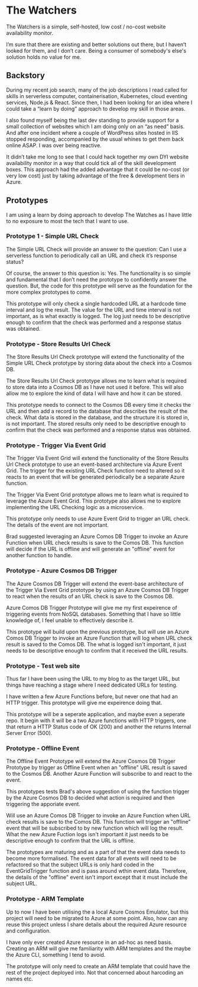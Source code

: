 # The Watchers

The Watchers is a simple, self-hosted, low cost / no-cost website availability monitor.

I’m sure that there are existing and better solutions out there, but I haven’t looked for them, and I don’t care. Being a consumer of somebody's else's solution holds no value for me.


## Backstory

During my recent job search, many of the job descriptions I read called for skills in serverless computer, containerisation, Kubernetes, cloud eventing services, Node.js & React. Since then, I had been looking for an idea where I could take a “learn by doing” approach to develop my skill in those areas.

I also found myself being the last dev standing to provide support for a small collection of websites which I am doing only on an “as need” basis. And after one incident where a couple of WordPress sites hosted in IIS stopped responding, accompanied by the usual whines to get them back online ASAP. I was over being reactive.

It didn’t take me long to see that I could hack together my own DYI website availability monitor in a way that could tick all of the skill development boxes. This approach had the added advantage that it could be no-cost (or very low cost) just by taking advantage of the free & development tiers in Azure.


## Prototypes

I am using a learn by doing approach to develop The Watches as I have little to no exposure to most the tech that I want to use.

### Prototype 1 - Simple URL Check

The Simple URL Check will provide an answer to the question: Can I use a serverless function to periodically call an URL and check it’s response status?

Of course, the answer to this question is: Yes. The functionality is so simple and fundamental that I don’t need the prototype to confidently answer the question. But, the code for this prototype will serve as the foundation for the more complex prototypes to come.

This prototype will only check a single hardcoded URL at a hardcode time interval and log the result. The value for the URL and time interval is not important, as is what exactly is logged. The log just needs to be descriptive enough to confirm that the check was performed and a response status was obtained.


### Prototype - Store Results Url Check

The Store Results Url Check prototype will extend the functionality of the Simple URL Check prototype by storing data about the check into a Cosmos DB.

The Store Results Url Check prototype allows me to learn what is required to store data into a Cosmos DB as I have not used it before. This will also allow me to explore the kind of data I will have and how it can be stored.

This prototype needs to connect to the Cosmos DB every time it checks the URL and then add a record to the database that describes the result of the check. What data is stored in the database, and the structure it is stored in, is not important. The stored results only need to be descriptive enough to confirm that the check was performed and a response status was obtained.


### Prototype - Trigger Via Event Grid

The Trigger Via Event Grid will extend the functionality of the Store Results Url Check prototype to use an event-based architecture via Azure Event Grid. The trigger for the existing URL Check function need to altered so it reacts to an event that will be generated periodically be a separate Azure function.

The Trigger Via Event Grid prototype allows me to learn what is required to leverage the Azure Event Grid. This prototype also allows me to explore implementing the URL Checking logic as a microservice.

This prototype only needs to use Azure Event Grid to trigger an URL check. The details of the event are not important.



Brad suggested leveraging an Azure Comos DB Trigger to invoke an Azure Function when URL check results is save to the Comos DB. This function will decide if the URL is offline and will generate an "offline" event for another function to handle.


### Prototype - Azure Cosmos DB Trigger

The Azure Cosmos DB Trigger will extend the event-base architecture of the Trigger Via Event Grid prototype by using an Azure Cosmos DB Trigger to react when the results of an URL check is save to the Cosmos DB. 

Azure Comos DB Trigger Prototype will give me my first expeirence of triggering events from NoSQL databases. Something that I have so little knowledge of, I feel unable to effectively describe it.

This prototype will build upon the previous prototype, but will use an Azure Comos DB Trigger to invoke an Azure Function that will log when URL check result is saved to the Comos DB. The what is logged isn't important, it just needs to be descriptive enough to confirm that it received the URL results.


### Prototype - Test web site

Thus far I have been using the URL to my blog to as the target URL, but things have reaching a stage where I need dedicated URLs for testing.

I have written a few Azure Functions before, but never one that had an HTTP trigger. This prototype will give me expeirence doing that.

This prototype will be a seperate application, and maybe even a seperate repo. It begin with it will be a two Azure functions with HTTP triggers, one that return a HTTP Status code of OK (200) and another the returns Internal Server Error (500).


### Prototype - Offline Event

The Offline Event Prototype will extend the Azure Cosmos DB Trigger Prototype by trigger as Offline Event when an "offline" URL result is saved to the Cosmos DB. Another Azure Function will subscribe to and react to the event.

This prototypes tests Brad's above suggestion of using the function trigger by the Azure Cosmos DB to decided what action is required and then triggering the apporiate event. 

Will use an Azure Comos DB Trigger to invoke an Azure Function when URL check results is save to the Comos DB. This function will trigger an "offline" event that will be subscribed to by new function which will log the result. What the new Azure Fuction logs isn't important it just needs to be descriptive enough to confirm that the URL is offline.

The prototypes are maturing and as a part of that the event data needs to become more formalised. The event data for all events will need to be refactored so that the subject URLs is only hard coded in the EventGridTrigger function and is pass around wthin event data. Therefore, the details of the "offline" event isn't import except that it must include the subject URL. 


### Prototype - ARM Template

Up to now I have been utilising the a local Azure Cosmos Emulator, but this project will need to be migrated to Azure at some point. Also, how can any reuse this project unless I share details about the required Azure resource and configuration.

I have only ever created Azure resource in an ad-hoc as need basis. Creating an ARM will give me familiarity with ARM templates and the maybe the Azure CLI, something I tend to avoid.
 
The prototype will only need to create an ARM template that could have the rest of the project deployed into. Not that concerned about harcoding an names etc.

